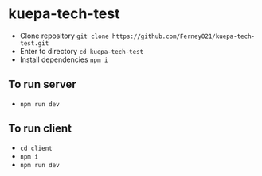 # kuepa-tech-test
- Clone repository `git clone https://github.com/Ferney021/kuepa-tech-test.git`
- Enter to directory `cd kuepa-tech-test`
- Install dependencies `npm i`
## To run server
- `npm run dev`

## To run client
- `cd client`
- `npm i`
- `npm run dev`
